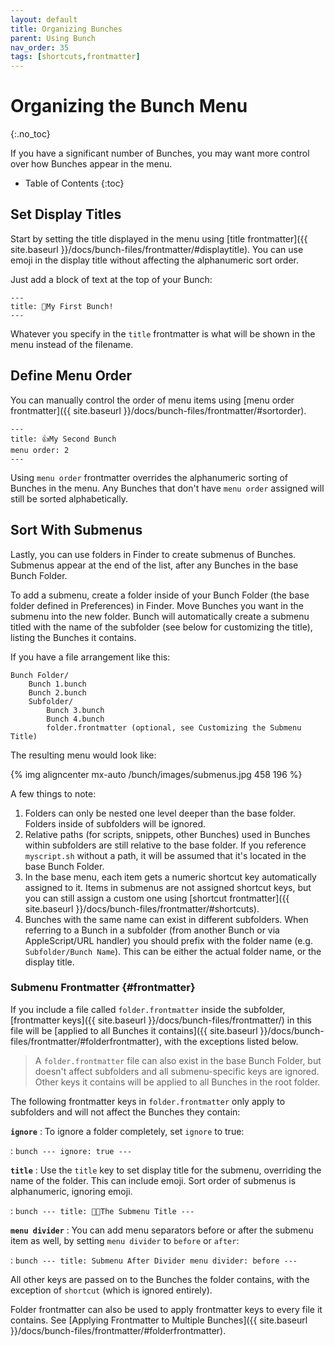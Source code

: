 ```yaml
---
layout: default
title: Organizing Bunches
parent: Using Bunch
nav_order: 35
tags: [shortcuts,frontmatter]
---
```

# Organizing the Bunch Menu
{:.no_toc}

If you have a significant number of Bunches, you may want more control over how Bunches appear in the menu.

* Table of Contents
{:toc}

## Set Display Titles

Start by setting the title displayed in the menu using [title frontmatter]({{ site.baseurl }}/docs/bunch-files/frontmatter/#displaytitle). You can use emoji in the display title without affecting the alphanumeric sort order.

Just add a block of text at the top of your Bunch:

```bunch
---
title: 🎉My First Bunch!
---
```

Whatever you specify in the `title` frontmatter is what will be shown in the menu instead of the filename.

## Define Menu Order

You can manually control the order of menu items using [menu order frontmatter]({{ site.baseurl }}/docs/bunch-files/frontmatter/#sortorder).

```bunch
---
title: 👍My Second Bunch
menu order: 2
---
```

Using `menu order` frontmatter overrides the alphanumeric sorting of Bunches in the menu. Any Bunches that don't have `menu order` assigned will still be sorted alphabetically.

## Sort With Submenus

Lastly, you can use folders in Finder to create submenus of Bunches. Submenus appear at the end of the list, after any Bunches in the base Bunch Folder.

To add a submenu, create a folder inside of your Bunch Folder (the base folder defined in Preferences) in Finder. Move Bunches you want in the submenu into the new folder. Bunch will automatically create a submenu titled with the name of the subfolder (see below for customizing the title), listing the Bunches it contains.


If you have a file arrangement like this:
```
Bunch Folder/
    Bunch 1.bunch
    Bunch 2.bunch
    Subfolder/
        Bunch 3.bunch
        Bunch 4.bunch
        folder.frontmatter (optional, see Customizing the Submenu Title)
```

The resulting menu would look like:

{% img aligncenter mx-auto /bunch/images/submenus.jpg 458 196 %}

A few things to note:

1. Folders can only be nested one level deeper than the base folder. Folders inside of subfolders will be ignored.
2. Relative paths (for scripts, snippets, other Bunches) used in Bunches within subfolders are still relative to the base folder. If you reference `myscript.sh` without a path, it will be assumed that it's located in the base Bunch Folder.
3. In the base menu, each item gets a numeric shortcut key automatically assigned to it. Items in submenus are not assigned shortcut keys, but you can still assign a custom one using [shortcut frontmatter]({{ site.baseurl }}/docs/bunch-files/frontmatter/#shortcuts).
4. Bunches with the same name can exist in different subfolders. When referring to a Bunch in a subfolder (from another Bunch or via AppleScript/URL handler) you should prefix with the folder name (e.g. `Subfolder/Bunch Name`). This can be either the actual folder name, or the display title.

### Submenu Frontmatter {#frontmatter}

If you include a file called `folder.frontmatter` inside the subfolder, [frontmatter keys]({{ site.baseurl }}/docs/bunch-files/frontmatter/) in this file will be [applied to all Bunches it contains]({{ site.baseurl }}/docs/bunch-files/frontmatter/#folderfrontmatter), with the exceptions listed below. 

> A `folder.frontmatter` file can also exist in the base Bunch Folder, but doesn't affect subfolders and all submenu-specific keys are ignored. Other keys it contains will be applied to all Bunches in the root folder.

The following frontmatter keys in `folder.frontmatter` only apply to subfolders and will not affect the Bunches they contain:

__`ignore`__
: To ignore a folder completely, set `ignore` to true:

:   ```bunch
    ---
    ignore: true
    ---
    ```

__`title`__
: Use the `title` key to set display title for the submenu, overriding the name of the folder. This can include emoji. Sort order of submenus is alphanumeric, ignoring emoji.

:   ```bunch
    ---
    title: 👍🏻The Submenu Title
    ---
    ```

__`menu divider`__
: You can add menu separators before or after the submenu item as well, by setting `menu divider` to `before` or `after`:

:   ```bunch
    ---
    title: Submenu After Divider
    menu divider: before
    ---
    ```

All other keys are passed on to the Bunches the folder contains, with the exception of `shortcut` (which is ignored entirely).

Folder frontmatter can also be used to apply frontmatter keys to every file it contains. See [Applying Frontmatter to Multiple Bunches]({{ site.baseurl }}/docs/bunch-files/frontmatter/#folderfrontmatter).
